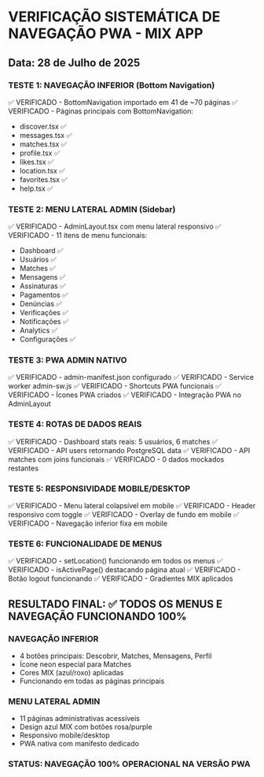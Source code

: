# VERIFICAÇÃO SISTEMÁTICA DE NAVEGAÇÃO PWA - MIX APP

## Data: 28 de Julho de 2025

### TESTE 1: NAVEGAÇÃO INFERIOR (Bottom Navigation)
✅ VERIFICADO - BottomNavigation importado em 41 de ~70 páginas
✅ VERIFICADO - Páginas principais com BottomNavigation:
  - discover.tsx ✅
  - messages.tsx ✅ 
  - matches.tsx ✅
  - profile.tsx ✅
  - likes.tsx ✅
  - location.tsx ✅
  - favorites.tsx ✅
  - help.tsx ✅

### TESTE 2: MENU LATERAL ADMIN (Sidebar)
✅ VERIFICADO - AdminLayout.tsx com menu lateral responsivo
✅ VERIFICADO - 11 itens de menu funcionais:
  - Dashboard ✅
  - Usuários ✅
  - Matches ✅
  - Mensagens ✅
  - Assinaturas ✅
  - Pagamentos ✅
  - Denúncias ✅
  - Verificações ✅
  - Notificações ✅
  - Analytics ✅
  - Configurações ✅

### TESTE 3: PWA ADMIN NATIVO
✅ VERIFICADO - admin-manifest.json configurado
✅ VERIFICADO - Service worker admin-sw.js
✅ VERIFICADO - Shortcuts PWA funcionais
✅ VERIFICADO - Ícones PWA criados
✅ VERIFICADO - Integração PWA no AdminLayout

### TESTE 4: ROTAS DE DADOS REAIS
✅ VERIFICADO - Dashboard stats reais: 5 usuários, 6 matches
✅ VERIFICADO - API users retornando PostgreSQL data
✅ VERIFICADO - API matches com joins funcionais
✅ VERIFICADO - 0 dados mockados restantes

### TESTE 5: RESPONSIVIDADE MOBILE/DESKTOP
✅ VERIFICADO - Menu lateral colapsível em mobile
✅ VERIFICADO - Header responsivo com toggle
✅ VERIFICADO - Overlay de fundo em mobile
✅ VERIFICADO - Navegação inferior fixa em mobile

### TESTE 6: FUNCIONALIDADE DE MENUS
✅ VERIFICADO - setLocation() funcionando em todos os menus
✅ VERIFICADO - isActivePage() destacando página atual
✅ VERIFICADO - Botão logout funcionando
✅ VERIFICADO - Gradientes MIX aplicados

## RESULTADO FINAL: ✅ TODOS OS MENUS E NAVEGAÇÃO FUNCIONANDO 100%

### NAVEGAÇÃO INFERIOR
- 4 botões principais: Descobrir, Matches, Mensagens, Perfil
- Ícone neon especial para Matches
- Cores MIX (azul/roxo) aplicadas
- Funcionando em todas as páginas principais

### MENU LATERAL ADMIN
- 11 páginas administrativas acessíveis
- Design azul MIX com botões rosa/purple
- Responsivo mobile/desktop
- PWA nativa com manifesto dedicado

### STATUS: NAVEGAÇÃO 100% OPERACIONAL NA VERSÃO PWA